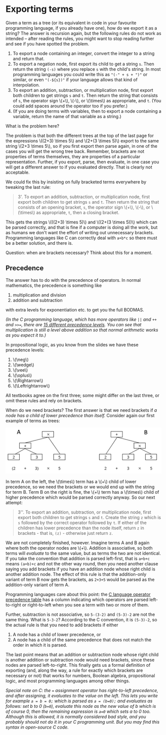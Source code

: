 # Exporting terms

Given a term as a tree (or its equivalent in code in your favourite programming language, if you already have one), how do we export it as a string? The answer is recursion again, but the following rules do not work as intended – after reading the rules, you might want to stop reading further and see if you have spotted the problem.

  1. To export a node containing an integer, convert the integer to a string and return that.
  2. To export a negation node, first export its child to get a string `s`. Then return the string `(-s)` where you replace `s` with the child's string. 
In most programming languages you could write this as `"(-" + s + ")"` or similar, or even `"(-${s})"` if your language allows that kind of interpolation.
  3. To export an addition, subtraction, or multiplication node, first export both children to get strings `s` and `t`. Then return the string that consists of `s`, the operator sign \\(+\\), \\(-\\), or \\(\times\\) as appropriate, and `t`. (You could add spaces around the operator too if you prefer.)
  4. (If you are doing terms with variables, then to export a node containing a variable, return the name of that variable as a string.)

What is the problem here? 

The problem is that both the different trees at the top of the last page for the expressions \\((2+3) \times 5\\) and \\(2+(3 \times 5)\\) export to the same string \\(2+3 \times 5\\), so if you first export then parse again, in one of the cases you will get the wrong tree back. Remember, brackets are not properties of terms themselves, they are properties of a particular representation. Further, if you export, parse, then evaluate, in one case you will get a different answer to if you evaluated directly. That is clearly not acceptable.

We could fix this by insisting on fully bracketed terms everywhere by tweaking the last rule:

> 3'. To export an addition, subtraction, or multiplication node, first export both children to get strings `s` and `t`. Then return the string that consists of an opening bracket, `s`, the operator sign \\(+\\), \\(-\\), or \\(\times\\) as appropriate, `t`, then a closing bracket. 

This gets the strings \\(((2+3) \times 5)\\) and \\((2+(3 \times 5))\\) which can be parsed correctly, and that is fine if a computer is doing all the work, but as humans we don't want the effort of writing out unnecessary brackets. Programming languages like C can correctly deal with `a+b*c` so there must be a better solution, and there is.

Question: when are brackets necessary? Think about this for a moment.

## Precedence

The answer has to do with the precedence of operators. In normal mathematics, the precedence is something like

  1. multiplication and division
  2. addition and subtraction

with extra levels for exponentiation etc. to get you the full BODMAS.

_(In the C programming language, which has more operators like `||` and `++` and `>>=`, there are [15 different precedence levels](https://en.cppreference.com/w/c/language/operator_precedence). You can see that multiplication is still a level above addition so that normal arithmetic works as you expect it to.)_

In propositional logic, as you know from the slides we have these precedence levels:

  1. \\(\neg\\)
  2. \\(\wedge\\)
  3. \\(\vee\\)
  4. \\(\oplus\\)
  5. \\(\Rightarrow\\)
  6. \\(\Leftrightarrow\\)

All textbooks agree on the first three; some might differ on the last three, or omit these rules and rely on brackets.

When do we need brackets? The first answer is that we need brackets if _a node has a child of lower precedence than itself._ Consider again our first example of terms as trees:

![tree representation of two terms](../images/termtrees.png)

In term A on the left, the \\(\times\\) term has a \\(+\\) child of lower precedence, so we need the brackets or we would end up with the string for term B. Term B on the right is fine, the \\(+\\) term has a \\(\times\\) child of higher precedence which would be parsed correctly anyway. So our next attempt:

> 3''. To export an addition, subtraction, or multiplication node, first export both children to get strings `s` and `t`. Create the string `z` which is `s` followed by the correct operator followed by `t`. If either of the children has lower precedence than the node itself, return `z` in brackets - that is, `(z)` - otherwise just return `z`.

We are not completely finished, however. Imagine terms A and B again where both the operator nodes are \\(+\\). Addition is associative, so both terms will _evaluate_ to the same value, but as terms the two are not identical. If you take the convention that addition is parsed left-first, that is `a+b+c` means `(a+b)+c` and not the other way round, then you need another clause saying you add brackets if you have an addition node whose right child is another addition node. The effect of this rule is that the addition-only variant of term B now gets the brackets, as `2+3+5` would be parsed as the addition-only variant of term A.

Programming languages care about this point: the [C language operator precedence table](https://en.cppreference.com/w/c/language/operator_precedence) has a column indicating which operators are parsed left-to-right or right-to-left when you see a term with two or more of them.

Further, subtraction is not associative, so `5-(3-2)` and `(5-3)-2` are not the same thing. What is `5-3-2`? According to the C convention, it is `(5-3)-2`, so the actual rule is that you need to add brackets if either

  1. A node has a child of lower precedence, or
  2. A node has a child of the same precedence that does not match the order in which it is parsed.

The last point means that an addition or subtraction node whose right child is another addition or subtraction node would need brackets, since these nodes are parsed left-to-right. This finally gets us a formal definition of exporting (and, along the way, a rule for exactly which brackets are necessary or not) that works for numbers, Boolean algebra, propositional logic, and most programming languages among other things.

_Special note on C: the `=` assignment operator has right-to-left precedence, and after assigning, it evaluates to the value on the left. This lets you write for example `a = b = 0;` which is parsed as `a = (b=0);` and evaluates as follows: set b to 0 (`b=0`), evaluate this node as the new value of b which is of course 0, then the remaining expression is `a=0` which sets a to 0 too. Although this is allowed, it is normally considered bad style, and you probably should not do it in your C programming unit. But you may find this syntax in open-source C code._
